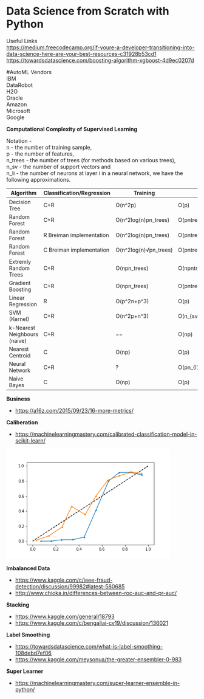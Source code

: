 # Data Science from Scratch with Python

Useful Links  
https://medium.freecodecamp.org/if-youre-a-developer-transitioning-into-data-science-here-are-your-best-resources-c31928b53cd1  
https://towardsdatascience.com/boosting-algorithm-xgboost-4d9ec0207d  


#AutoML Vendors  
IBM  
DataRobot  
H2O  
Oracle  
Amazon  
Microsoft  
Google  


**Computational Complexity of Supervised Learning**

Notation -  
n       - the number of training sample,   
p       - the number of features,   
n_trees - the number of trees (for methods based on various trees),   
n_sv    - the number of support vectors and   
n_li    - the number of neurons at layer  i in a neural network, we have the following approximations.  


| Algorithm                    | Classification/Regression | Training              | Prediction                  |
|------------------------------|---------------------------|-----------------------|-----------------------------|
| Decision Tree                | C+R                       | O(n^2p)               | O(p)                        |
| Random Forest                | C+R                       | O(n^2log(n)pn_trees)  | O(pntrees)                  |
| Random Forest                | R Breiman implementation  | O(n^2log(n)pn_trees)  | O(pntrees)                  |
| Random Forest                | C Breiman implementation  | O(n^2log(n)√pn_trees) | O(pntrees)                  |
| Extremly Random Trees        | C+R                       | O(npn_trees)          | O(npntrees)                 |
| Gradient Boosting            | C+R                       | O(npn_trees)          | O(pntrees)                  |
| Linear Regression            | R                         | O(p^2n+p^3)           | O(p)                        |
| SVM (Kernel)                 | C+R                       | O(n^2p+n^3)           | O(n_{sv}p)                  |
| k-Nearest Neighbours (naive) | C+R                       | −−                    | O(np)                       |
| Nearest Centroid             | C                         | O(np)                 | O(p)                        |
| Neural Network               | C+R                       | ?                     | O(pn_{l1}+n_{l1}n_{l2}+...) |
| Naive Bayes                  | C                         | O(np)                 | O(p)                        |


**Business**

- https://a16z.com/2015/09/23/16-more-metrics/

**Caliberation**
- https://machinelearningmastery.com/calibrated-classification-model-in-scikit-learn/

![Alt text](classification/caliberation_performance.png?raw=true "Title")

**Imbalanced Data**

- https://www.kaggle.com/c/ieee-fraud-detection/discussion/99982#latest-580685
- http://www.chioka.in/differences-between-roc-auc-and-pr-auc/   

**Stacking**
- https://www.kaggle.com/general/18793
- https://www.kaggle.com/c/bengaliai-cv19/discussion/136021


**Label Smoothing**
- https://towardsdatascience.com/what-is-label-smoothing-108debd7ef06
- https://www.kaggle.com/meysonua/the-greater-ensembler-0-983

**Super Learner**
- https://machinelearningmastery.com/super-learner-ensemble-in-python/
